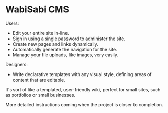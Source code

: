 
# WabiSabi CMS

Users:
* Edit your entire site in-line.
* Sign in using a single password to administer the site.
* Create new pages and links dynamically.
* Automatically generate the navigation for the site.
* Manage your file uploads, like images, very easily.

Designers:
* Write declarative templates with any visual style, defining areas of content that are editable.

It's sort of like a templated, user-friendly wiki, perfect for small sites, such as portfolios or small businesses.

More detailed instructions coming when the project is closer to completion.
